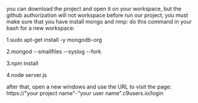 you can download the project and open it on your workspace, but the github authorization will not workspace
before run our project, you must make sure that you have install mongo and nmp:
do this command in your bash for a new workspace:

1.sudo apt-get install -y mongodb-org

2.mongod --smallfiles --syslog --fork

3.npm install

4.node server.js

after that, open a new windows and use the URL to visit the page:
https://"your project name"-"your user name".c9users.io/login